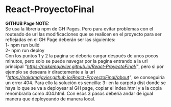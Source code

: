 # React-ProyectoFinal










****GITHUB Page NOTE:****     
Se usa la libreria npm de GH Pages. Pero para evitar problemas con el routeado de url las modificaciones que se realicen en el proyecto para ser reflejadas en el GH Page deberán ser las siguientes:<br>
1- npm run build<br>
2- npm run deploy<br>
Con los puntos 1 y 2 la pagina se debería cargar   después de unos pocos minutos, pero solo se puede navegar por la pagina entrando a la url principal _"https://nakamajavier.github.io/React-ProyectoFinal/"_, pero si
por ejemplo se deseara ir diractemente a la url _"https://nakamajavier.github.io/React-ProyectoFinal/about"_, se conseguiría un error 404. Para ello la solución es sencilla:
3- en la carpeta dist donde se haya lo que se va a deployear al GH page, copiar el index.html y a la copia renombrarla como 404.html.
Con esos 3 pasos debería andar de igual manera que deployeando de manera local.
